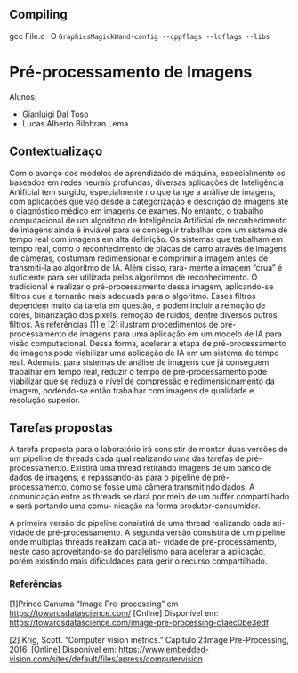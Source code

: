 ## Compiling
gcc File.c -O `GraphicsMagickWand-config --cppflags --ldflags --libs`

# Pré-processamento de Imagens 

Alunos:
- Gianluigi Dal Toso
- Lucas Alberto Bilobran Lema

## Contextualizaço

Com o avanço dos modelos de aprendizado de máquina,
especialmente os baseados em redes neurais profundas,
diversas aplicações de Inteligência Artificial tem surgido,
especialmente no que tange a análise de imagens, com
aplicações que vão desde a categorização e descrição de
imagens até o diagnóstico médico em imagens de exames.
No entanto, o trabalho computacional de um algoritmo de
Inteligência Artificial de reconhecimento de imagens ainda
é inviável para se conseguir trabalhar com um sistema de
tempo real com imagens em alta definição.
Os sistemas que trabalham em tempo real, como o
reconhecimento de placas de carro através de imagens de
câmeras, costumam redimensionar e comprimir a imagem
antes de transmiti-la ao algoritmo de IA. Além disso, rara-
mente a imagem “crua” é suficiente para ser utilizada pelos
algoritmos de reconhecimento. O tradicional é realizar o
pré-processamento dessa imagem, aplicando-se filtros que
a tornarão mais adequada para o algoritmo. Esses filtros
dependem muito da tarefa em questão, e podem incluir
a remoção de cores, binarização dos pixels, remoção de
ruı́dos, dentre diversos outros filtros. As referências [1] e [2]
ilustram procedimentos de pré-processamento de imagens
para uma aplicação em um modelo de IA para visão
computacional.
Dessa forma, acelerar a etapa de pré-processamento
de imagens pode viabilizar uma aplicação de IA em um
sistema de tempo real. Ademais, para sistemas de análise
de imagens que já conseguem trabalhar em tempo real,
reduzir o tempo de pré-processamento pode viabilizar que
se reduza o nı́vel de compressão e redimensionamento
da imagem, podendo-se então trabalhar com imagens de
qualidade e resolução superior.

## Tarefas propostas

A tarefa proposta para o laboratório irá consistir de montar duas versões de um pipeline de threads cada
qual realizando uma das tarefas de pré-processamento.
Existirá uma thread retirando imagens de um banco de
dados de imagens, e repassando-as para o pipeline de pré-
processamento, como se fosse uma câmera transmitindo
dados. A comunicação entre as threads se dará por meio
de um buffer compartilhado e será portando uma comu-
nicação na forma produtor-consumidor. 

A primeira versão
do pipeline consistirá de uma thread realizando cada ati-
vidade de pré-processamento. A segunda versão consistira
de um pipeline onde múltiplas threads realizam cada ati-
vidade de pré-processamento, neste caso aproveitando-se
do paralelismo para acelerar a aplicação, porém existindo
mais dificuldades para gerir o recurso compartilhado.

### Referências
[1]Prince Canuma “Image Pre-processing” em https://towardsdatascience.com/ [Online] Disponı́vel em: https://towardsdatascience.com/image-pre-processing-c1aec0be3edf

[2] Krig, Scott. “Computer vision metrics.” Capı́tulo 2:Image Pre-Processing, 2016. [Online] Disponı́vel em: https://www.embedded-vision.com/sites/default/files/apress/computervision
